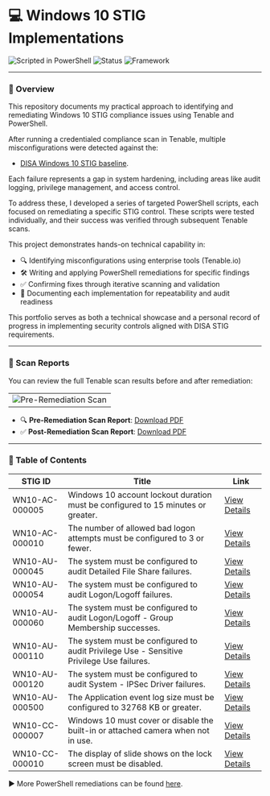 # 💻 Windows 10 STIG Implementations

![Scripted in PowerShell](https://img.shields.io/badge/Scripted%20in-PowerShell-blue)
![Status](https://img.shields.io/badge/Status-Active-green)
![Framework](https://img.shields.io/badge/Framework-DISA%20STIGs-informational)

---

### 📖 Overview

This repository documents my practical approach to identifying and remediating Windows 10 STIG compliance issues using Tenable and PowerShell.

After running a credentialed compliance scan in Tenable, multiple misconfigurations were detected against the:
- [DISA Windows 10 STIG baseline](https://en.wikipedia.org/wiki/Security_Technical_Implementation_Guide).
  
Each failure represents a gap in system hardening, including areas like audit logging, privilege management, and access control.

To address these, I developed a series of targeted PowerShell scripts, each focused on remediating a specific STIG control. These scripts were tested individually, and their success was verified through subsequent Tenable scans.

This project demonstrates hands-on technical capability in:

- 🔍 Identifying misconfigurations using enterprise tools (Tenable.io)  
- 🛠 Writing and applying PowerShell remediations for specific findings  
- ✅ Confirming fixes through iterative scanning and validation  
- 📁 Documenting each implementation for repeatability and audit readiness  

This portfolio serves as both a technical showcase and a personal record of progress in implementing security controls aligned with DISA STIG requirements.

---

### 📄 Scan Reports

You can review the full Tenable scan results before and after remediation:
<table><tr><td><img src="https://github.com/user-attachments/assets/200d06be-da3e-4822-9a29-604d1bfa1cb3"  alt="Pre-Remediation Scan"></td></tr></table>


- 🔍 **Pre-Remediation Scan Report**: [Download PDF](https://github.com/user-attachments/files/20245052/Tenable-Scan-Before-Remediation.pdf)
- ✅ **Post-Remediation Scan Report**: [Download PDF](./reports/Tenable-Scan-After-Remediation.pdf)



---

### 📘 Table of Contents

| STIG ID | Title | Link |
|--------|-------|------|
| WN10-AC-000005 | Windows 10 account lockout duration must be configured to 15 minutes or greater. | [View Details](./WN10-AC-000005) |
| WN10-AC-000010 | The number of allowed bad logon attempts must be configured to 3 or fewer. | [View Details](./WN10-AC-000010) |
| WN10-AU-000045 | The system must be configured to audit Detailed File Share failures. | [View Details](./WN10-AU-000045) |
| WN10-AU-000054 | The system must be configured to audit Logon/Logoff failures. | [View Details](./WN10-AU-000054) |
| WN10-AU-000060 | The system must be configured to audit Logon/Logoff - Group Membership successes. | [View Details](./WN10-AU-000060) |
| WN10-AU-000110 | The system must be configured to audit Privilege Use - Sensitive Privilege Use failures. | [View Details](./WN10-AU-000110) |
| WN10-AU-000120 | The system must be configured to audit System - IPSec Driver failures. | [View Details](./WN10-AU-000120) |
| WN10-AU-000500 | The Application event log size must be configured to 32768 KB or greater. | [View Details](./WN10-AU-000500) |
| WN10-CC-000007 | Windows 10 must cover or disable the built-in or attached camera when not in use. | [View Details](./WN10-CC-000007) |
| WN10-CC-000010 | The display of slide shows on the lock screen must be disabled. | [View Details](./WN10-CC-000010) |

▶ More PowerShell remediations can be found [here](./WN10-CC-000010).











